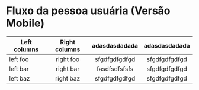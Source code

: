 # Fluxo da pessoa usuária (Versão Mobile)

| Left columns  | Right columns | adasdasdadada | adasdasdadada |
| ------------- |:-------------:|:-------------:|:-------------:|
| left foo      | right foo     | sfgdfgdfgdfgd | sfgdfgdfgdfgd |
| left bar      | right bar     | fasdfsdfsfsfs | sfgdfgdfgdfgd |
| left baz      | right baz     | sfgdfgdfgdfgd | sfgdfgdfgdfgd |

